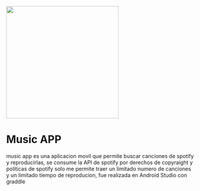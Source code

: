<img src="https://github.com/THE-FABI7/Music_app/assets/80603614/9cb72ed5-3ced-4eb8-ace1-474def512426" width="300">

# Music APP
music app es una aplicacion movil que permite buscar canciones de spotify y reproducirlas, se consume la API de spotify 
por derechos de copyraight y politicas de spotify solo me permite traer un limitado numero de canciones y un limitado 
tiempo de reproducion, fue realizada en Android Studio con graddle

